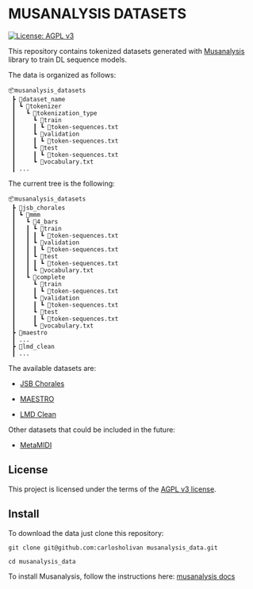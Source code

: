 # MUSANALYSIS DATASETS

[![License: AGPL v3](https://img.shields.io/badge/License-AGPL_v3-blue.svg)](https://www.gnu.org/licenses/agpl-3.0)

This repository contains tokenized datasets generated with [Musanalysis]() library to train DL sequence models.

The data is organized as follows:

````
📦musanalysis_datasets
 ┣ 📂dataset_name
 ┃ ┗ 📂tokenizer
 ┃   ┗ 📂tokenization_type
 ┃     ┗ 📂train
 ┃     ┃ ┗ 📜token-sequences.txt
 ┃     ┗ 📂validation
 ┃     ┃ ┗ 📜token-sequences.txt
 ┃     ┗ 📂test
 ┃     ┃ ┗ 📜token-sequences.txt
 ┃     ┗ 📜vocabulary.txt
 ┃ ...
````

The current tree is the following:

````
📦musanalysis_datasets
 ┣ 📂jsb_chorales
 ┃ ┗ 📂mmm
 ┃   ┗ 📂4_bars
 ┃   ┃ ┗ 📂train
 ┃   ┃ ┃ ┗ 📜token-sequences.txt
 ┃   ┃ ┗ 📂validation
 ┃   ┃ ┃ ┗ 📜token-sequences.txt
 ┃   ┃ ┗ 📂test
 ┃   ┃ ┃ ┗ 📜token-sequences.txt
 ┃   ┃ ┗ 📜vocabulary.txt
 ┃   ┗ 📂complete
 ┃     ┗ 📂train
 ┃     ┃ ┗ 📜token-sequences.txt
 ┃     ┗ 📂validation
 ┃     ┃ ┗ 📜token-sequences.txt
 ┃     ┗ 📂test
 ┃     ┃ ┗ 📜token-sequences.txt
 ┃     ┗ 📜vocabulary.txt
 ┣ 📂maestro
 ┃ ...
 ┣ 📂lmd_clean
 ┃ ...
````

The available datasets are:

- [JSB Chorales](jsb_chorales/)<br/>

- [MAESTRO](maestro/)<br/>

- [LMD Clean](lmd_clean/)<br/>

Other datasets that could be included in the future:

- [MetaMIDI](metamidi/)<br/>


## License

This project is licensed under the terms of the [AGPL v3 license](LICENSE).


## Install

To download the data just clone this repository:

````
git clone git@github.com:carlosholivan musanalysis_data.git

cd musanalysis_data
````

To install Musanalysis, follow the instructions here: [musanalysis docs]()

